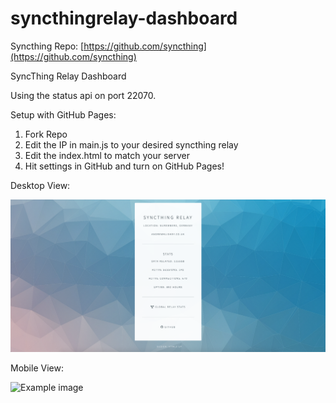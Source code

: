 # syncthingrelay-dashboard

Syncthing Repo: [https://github.com/syncthing](https://github.com/syncthing)

SyncThing Relay Dashboard

Using the status api on port 22070.


Setup with GitHub Pages:
1) Fork Repo
2) Edit the IP in main.js to your desired syncthing relay
3) Edit the index.html to match your server
4) Hit settings in GitHub and turn on GitHub Pages!




Desktop View:

![Example image](https://github.com/andrewkliskey/syncthingrelay-dashboard/raw/master/desktop-image1.png)

Mobile View:

![Example image](https://github.com/andrewkliskey/syncthingrelay-dashboard/raw/master/mobile-image1.png)
